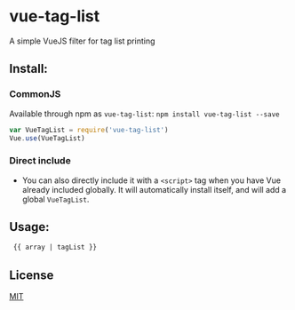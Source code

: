 # vue-tag-list
A simple VueJS filter for tag list printing

## Install:

### CommonJS

 Available through npm as `vue-tag-list`: `npm install vue-tag-list --save`

  ``` js
  var VueTagList = require('vue-tag-list')
  Vue.use(VueTagList)
  ```

### Direct include

 - You can also directly include it with a `<script>` tag when you have Vue already included globally. It will automatically install itself, and will add a global `VueTagList`.

## Usage:

 ```html
  {{ array | tagList }}
 ```
 
## License

[MIT](http://opensource.org/licenses/MIT)